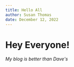 ```yaml
---
title: Hello All
author: Susan Thomas
date: December 12, 2022
---
```


# Hey Everyone! 

*My blog is better than Dave's*